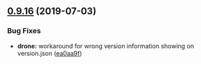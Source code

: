 ## [0.9.16](https://github.com/erxes/erxes-widgets/compare/0.9.15...0.9.16) (2019-07-03)


### Bug Fixes

* **drone:** workaround for wrong version information showing on version.json ([ea0aa9f](https://github.com/erxes/erxes-widgets/commit/ea0aa9f))



